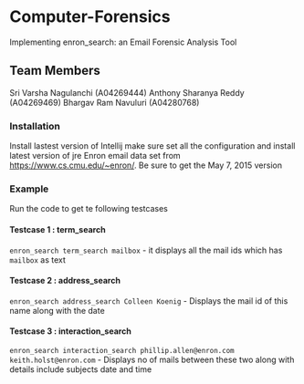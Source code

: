 # Computer-Forensics  
Implementing enron_search: an Email Forensic Analysis Tool
## Team Members
Sri Varsha Nagulanchi (A04269444) 
Anthony Sharanya Reddy (A04269469)
Bhargav Ram Navuluri (A04280768)
### Installation
Install lastest version of Intellij make sure set all the configuration and install latest version of jre 
Enron email data set from https://www.cs.cmu.edu/~enron/.
Be sure to get the May 7, 2015 version
### Example
Run the code to get te following testcases
#### Testcase 1 : term_search 
`enron_search term_search mailbox` - it displays all the mail ids which has `mailbox` as text
#### Testcase 2 : address_search
`enron_search address_search Colleen Koenig` - Displays the mail id of this name along with the date
#### Testcase 3 : interaction_search
`enron_search interaction_search phillip.allen@enron.com keith.holst@enron.com` - Displays no of mails between these two along with details include subjects date and time
